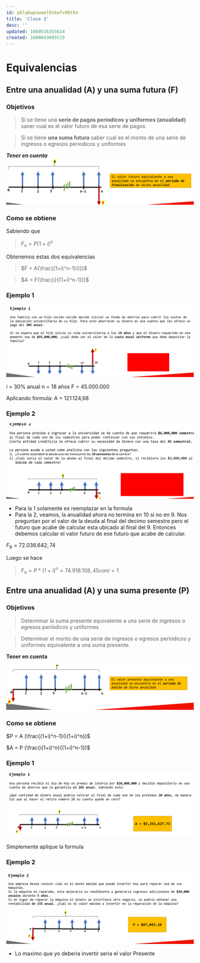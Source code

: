 ```yaml
---
id: p6lqkwpuwael9zkwfv9btko
title: 'Clase 3'
desc: ''
updated: 1680536355624
created: 1680043605515
---
```


# Equivalencias

## Entre una anualidad (A) y una suma futura (F)

### Objetivos
> Si se tiene una **serie de pagos periodicos y uniformes (anualidad)** saner cual es el valor futuro de esa serie de pagos

> Si se tiene **una suma futura** saber cual es el monto de una serie de ingresos o egresos periodicos y uniformes

***Tener en cuenta***
![](/assets/images/2023-04-03-10-51-52.png)

### Como se obtiene

Sabiendo que
> $F_n = P(1+i)^n$

Obtenemos estas dos equivalencias

> $F = A(\frac{(1+i)^n-1}{i})$

> $A = F(\frac{i}{(1+i)^n-1)})$


### Ejemplo 1

![](/assets/images/2023-04-03-10-57-54.png)

i = 30% anual
n = 18 años
F = 45.000.000

Aplicando formula: A = 121.124,68

### Ejemplo 2

![](/assets/images/2023-04-03-11-00-47.png)

- Para la 1 solamente es reemplazar en la formula
- Para la 2, veamos, la anualidad ahora no termina en 10 si no en 9. Nos preguntan por el valor de la deuda al final del decimo semestre pero el futuro que acabe de calcular esta ubicado al final del 9. Entonces debemos calcular el valor futuro de ese futuro que acabe de calcular.

$F_9 = 72.036.642,74$

Luego se hace

> $F_n = P * (1 + i)^n = 74.918.108,45 con i=1$

## Entre una anualidad (A) y una suma presente (P)

### Objetivos

> Determinar la suma presente equivalente a una serie de ingresos o egresos periódicos y uniformes 

> Determinar el monto de una serie de ingresos o egresos periódicos y uniformes equivalente a una suma presente.


**Tener en cuenta**

![](/assets/images/2023-04-03-11-19-47.png)

### Como se obtiene

$P = A (\frac{(1+i)^n-1}{i(1+i)^n})$

$A = P (\frac{i(1+i)^n}{(1+i)^n-1})$

### Ejemplo 1

![](/assets/images/2023-04-03-11-22-29.png)

Simplemente aplique la formula

### Ejemplo 2

![](/assets/images/2023-04-03-11-24-46.png)

- Lo maximo que yo deberia invertir seria el valor Presente

